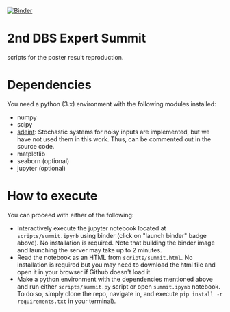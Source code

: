 
[![Binder](https://mybinder.org/badge_logo.svg)](https://mybinder.org/v2/gh/arashgmn/dbs-expert-summit/HEAD)

# 2nd DBS Expert Summit
scripts for the poster result reproduction. 

# Dependencies
You need a python (3.x) environment with the following modules installed:
- numpy
- scipy
- [sdeint](https://github.com/mattja/sdeint): Stochastic systems for noisy inputs are implemented, but we have not used them in this work. Thus, can be commented out in the source code.
- matplotlib
- seaborn (optional)
- jupyter (optional)

# How to execute
You can proceed with either of the following:

- Interactively execute the jupyter notebook located at `scripts/summit.ipynb` using binder (click on "launch binder" badge above). No installation is required.  Note that building the binder image and launching the server may take up to 2 minutes.
- Read the notebook as an HTML from `scripts/summit.html`. No installation is required but you may need to download the html file and open it in your browser if Github doesn't load it.
- Make a python environment with the dependencies mentioned above and run either `scripts/summit.py` script or open `summit.ipynb` notebook. To do so, simply clone the repo, navigate in, and execute `pip install -r requirements.txt` in your terminal).
 
